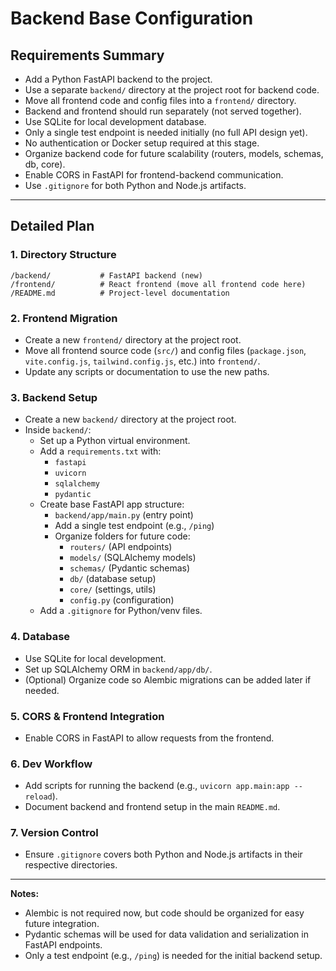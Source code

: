 # Backend Base Configuration

## Requirements Summary

- Add a Python FastAPI backend to the project.
- Use a separate `backend/` directory at the project root for backend code.
- Move all frontend code and config files into a `frontend/` directory.
- Backend and frontend should run separately (not served together).
- Use SQLite for local development database.
- Only a single test endpoint is needed initially (no full API design yet).
- No authentication or Docker setup required at this stage.
- Organize backend code for future scalability (routers, models, schemas, db, core).
- Enable CORS in FastAPI for frontend-backend communication.
- Use `.gitignore` for both Python and Node.js artifacts.

---

## Detailed Plan

### 1. Directory Structure

```
/backend/           # FastAPI backend (new)
/frontend/          # React frontend (move all frontend code here)
/README.md          # Project-level documentation
```

### 2. Frontend Migration
- Create a new `frontend/` directory at the project root.
- Move all frontend source code (`src/`) and config files (`package.json`, `vite.config.js`, `tailwind.config.js`, etc.) into `frontend/`.
- Update any scripts or documentation to use the new paths.

### 3. Backend Setup
- Create a new `backend/` directory at the project root.
- Inside `backend/`:
  - Set up a Python virtual environment.
  - Add a `requirements.txt` with:
    - `fastapi`
    - `uvicorn`
    - `sqlalchemy`
    - `pydantic`
  - Create base FastAPI app structure:
    - `backend/app/main.py` (entry point)
    - Add a single test endpoint (e.g., `/ping`)
    - Organize folders for future code:
      - `routers/` (API endpoints)
      - `models/` (SQLAlchemy models)
      - `schemas/` (Pydantic schemas)
      - `db/` (database setup)
      - `core/` (settings, utils)
      - `config.py` (configuration)
  - Add a `.gitignore` for Python/venv files.

### 4. Database
- Use SQLite for local development.
- Set up SQLAlchemy ORM in `backend/app/db/`.
- (Optional) Organize code so Alembic migrations can be added later if needed.

### 5. CORS & Frontend Integration
- Enable CORS in FastAPI to allow requests from the frontend.

### 6. Dev Workflow
- Add scripts for running the backend (e.g., `uvicorn app.main:app --reload`).
- Document backend and frontend setup in the main `README.md`.

### 7. Version Control
- Ensure `.gitignore` covers both Python and Node.js artifacts in their respective directories.

---

**Notes:**
- Alembic is not required now, but code should be organized for easy future integration.
- Pydantic schemas will be used for data validation and serialization in FastAPI endpoints.
- Only a test endpoint (e.g., `/ping`) is needed for the initial backend setup. 